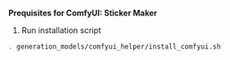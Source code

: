 **Prequisites for ComfyUI: Sticker Maker**
1. Run installation script
```bash
. generation_models/comfyui_helper/install_comfyui.sh
```
<!-- 2. (For Face To Many) Download Insightface checkpoints:
```bash
. generation_models/comfyui_helper/scripts/download_antelopev2.sh
``` -->